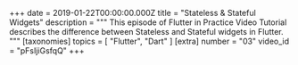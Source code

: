 +++
date = 2019-01-22T00:00:00.000Z
title = "Stateless & Stateful Widgets"
description = """
This episode of Flutter in Practice Video Tutorial describes the difference between Stateless and Stateful widgets in Flutter.
"""
[taxonomies]
topics = [ "Flutter", "Dart" ]
[extra]
number = "03"
video_id = "pFsIjiGsfqQ"
+++
